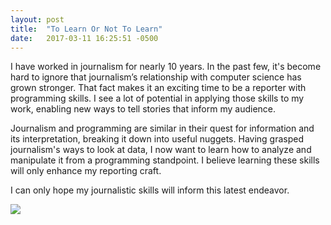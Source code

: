 ```yaml
---
layout: post
title:  "To Learn Or Not To Learn"
date:   2017-03-11 16:25:51 -0500
---
```



I have worked in journalism for nearly 10 years. In the past few, it's become hard to ignore that journalism’s relationship with computer science has grown stronger. That fact makes it an exciting time to be a reporter with programming skills. I see a lot of potential in applying those skills to my work, enabling new ways to tell stories that inform my audience. 

Journalism and programming are similar in their quest for information and its interpretation, breaking it down into useful nuggets. Having grasped journalism's ways to look at data, I now want to learn how to analyze and manipulate it from a programming standpoint. I believe learning these skills will only enhance my reporting craft.

I can only hope my journalistic skills will inform this latest endeavor. 

![](https://blogs.journalism.co.uk/editors/wp-content/uploads/2010/07/Programming-flowchat.jpghttp://)

